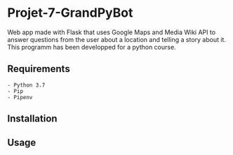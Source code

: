 # Projet-7-GrandPyBot

Web app made with Flask that uses Google Maps and Media Wiki API to answer questions from the user about a location and telling a story about it.
This programm has been developped for a python course.

## Requirements

    - Python 3.7
    - Pip
    - Pipenv

## Installation

## Usage